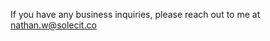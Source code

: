 If you have any business inquiries, please reach out to me at nathan.w@solecit.co 

<!---
Natan-Coder/Natan-Coder is a ✨ special ✨ repository because its `README.md` (this file) appears on your GitHub profile.
You can click the Preview link to take a look at your changes.
--->
